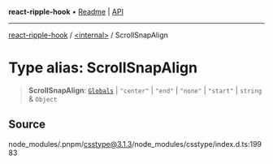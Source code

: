 **react-ripple-hook** • [Readme](../../README.md) \| [API](../../globals.md)

---

[react-ripple-hook](../../README.md) / [\<internal\>](../README.md) / ScrollSnapAlign

# Type alias: ScrollSnapAlign

> **ScrollSnapAlign**: [`Globals`](Globals.md) \| `"center"` \| `"end"` \| `"none"` \| `"start"` \| `string` & `Object`

## Source

node_modules/.pnpm/csstype@3.1.3/node_modules/csstype/index.d.ts:19983
